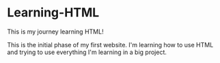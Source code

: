 # Learning-HTML
 This is my journey learning HTML!


This is the initial phase of my first website. I'm learning how to use HTML and trying to use everything I'm learning in a big project.